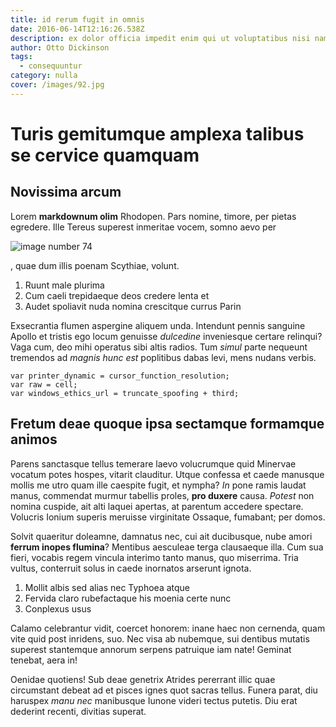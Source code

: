 ```yaml
---
title: id rerum fugit in omnis
date: 2016-06-14T12:16:26.538Z
description: ex dolor officia impedit enim qui ut voluptatibus nisi nam est velit
author: Otto Dickinson
tags:
  - consequuntur
category: nulla
cover: /images/92.jpg
---
```


# Turis gemitumque amplexa talibus se cervice quamquam

## Novissima arcum

Lorem **markdownum olim** Rhodopen. Pars nomine, timore, per pietas egredere.
Ille Tereus superest inmeritae vocem, somno aevo per


![image number 74](/images/74.jpg)

, quae dum illis poenam Scythiae,
volunt.

1. Ruunt male plurima
2. Cum caeli trepidaeque deos credere lenta et
3. Audet spoliavit nuda nomina crescitque currus Parin

Exsecrantia flumen aspergine aliquem unda. Intendunt pennis sanguine Apollo et
tristis ego locum genuisse *dulcedine* inveniesque certare relinqui? Vaga cum,
deo mihi operatus sibi altis radios. Tum *simul* parte nequeunt tremendos ad
*magnis hunc est* poplitibus dabas levi, mens nudans verbis.

```
var printer_dynamic = cursor_function_resolution;
var raw = cell;
var windows_ethics_url = truncate_spoofing + third;
```

## Fretum deae quoque ipsa sectamque formamque animos

Parens sanctasque tellus temerare laevo volucrumque quid Minervae vocatum potes
hospes, vitarit clauditur. Utque confessa et caede manusque mollis me utro quam
ille caespite fugit, et nympha? *In* pone ramis laudat manus, commendat murmur
tabellis proles, **pro duxere** causa. *Potest* non nomina cuspide, ait alti
laquei apertas, at parentum accedere spectare. Volucris Ionium superis meruisse
virginitate Ossaque, fumabant; per domos.

Solvit quaeritur doleamne, damnatus nec, cui ait ducibusque, nube amori **ferrum
inopes flumina**? Mentibus aesculeae terga clausaeque illa. Cum sua fieri,
vocabis regem vincula interimo tanto manus, quo miserrima. Tria vultus,
conterruit solus in caede inornatos arserunt ignota.

1. Mollit albis sed alias nec Typhoea atque
2. Fervida claro rubefactaque his moenia certe nunc
3. Conplexus usus

Calamo celebrantur vidit, coercet honorem: inane haec non cernenda, quam vite
quid post inridens, suo. Nec visa ab nubemque, sui dentibus mutatis superest
stantemque annorum serpens patruique iam nate! Geminat tenebat, aera in!

Oenidae quotiens! Sub deae genetrix Atrides pererrant illic quae circumstant
debeat ad et pisces ignes quot sacras tellus. Funera parat, diu haruspex *manu
nec* manibusque Iunone videri tectus putetis. Diu erat dederint recenti,
divitias superat.
